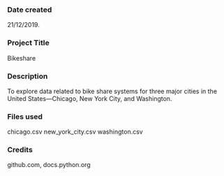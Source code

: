 ### Date created
21/12/2019.

### Project Title
Bikeshare

### Description
To explore data related to bike share systems for three major cities in the United States—Chicago, New York City, and Washington.

### Files used
chicago.csv
new_york_city.csv
washington.csv

### Credits
github.com, docs.python.org

